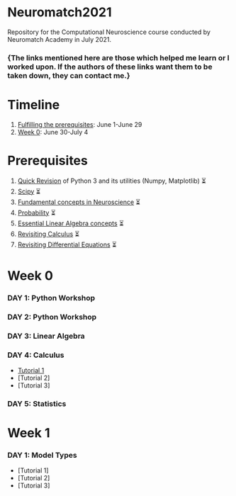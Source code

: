 # Neuromatch2021
Repository for the Computational Neuroscience course conducted by Neuromatch Academy in July 2021.

### {The links mentioned here are those which helped me learn or I worked upon. If the authors of these links want them to be taken down, they can contact me.}

# Timeline
1. [Fulfilling the prerequisites](#prerequisites): June 1-June 29
2. [Week 0](#week-0): June 30-July 4

# Prerequisites
1. [Quick Revision](https://swcarpentry.github.io/python-novice-inflammation/) of Python 3 and its utilities (Numpy, Matplotlib) :hourglass_flowing_sand:
2. [Scipy](https://scipy-lectures.org) :hourglass_flowing_sand:
3. [Fundamental concepts in Neuroscience](https://www.bna.org.uk/static/uploads/resources/BNA_English.pdf) :hourglass_flowing_sand:
4. [Probability](https://www.deeplearningbook.org/contents/prob.html) :hourglass_flowing_sand:
5. [Essential Linear Algebra concepts](https://www.deeplearningbook.org/contents/linear_algebra.html) :hourglass_flowing_sand:
6. [Revisiting Calculus](https://www.youtube.com/playlist?list=PLZHQObOWTQDMsr9K-rj53DwVRMYO3t5Yr) :hourglass_flowing_sand:
7. [Revisiting Differential Equations](https://www.youtube.com/playlist?list=PLZHQObOWTQDNPOjrT6KVlfJuKtYTftqH6) :hourglass_flowing_sand:

# Week 0

### DAY 1: Python Workshop

### DAY 2: Python Workshop

### DAY 3: Linear Algebra

### DAY 4: Calculus
* [Tutorial 1](https://colab.research.google.com/drive/1-o9O8oIjF8Jf-itafpmToDyk1xybamBE?usp=sharing)
* [Tutorial 2]
* [Tutorial 3]

### DAY 5: Statistics

# Week 1

### DAY 1: Model Types
* [Tutorial 1]
* [Tutorial 2]
* [Tutorial 3]
